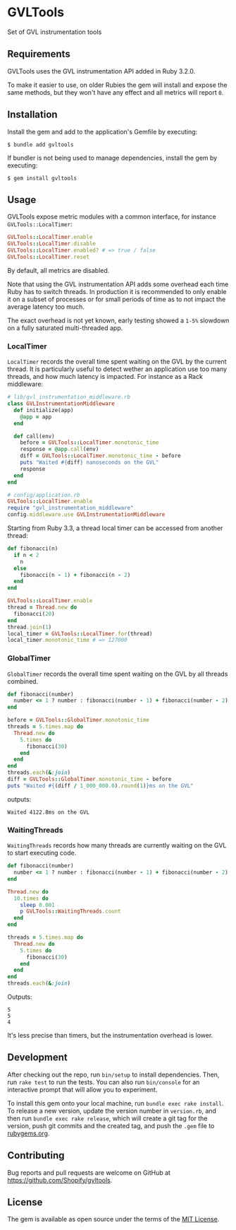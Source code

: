 # GVLTools

Set of GVL instrumentation tools

## Requirements

GVLTools uses the GVL instrumentation API added in Ruby 3.2.0.

To make it easier to use, on older Rubies the gem will install and expose the same methods, but they won't have any effect and all metrics will report `0`.

## Installation

Install the gem and add to the application's Gemfile by executing:

    $ bundle add gvltools

If bundler is not being used to manage dependencies, install the gem by executing:

    $ gem install gvltools

## Usage

GVLTools expose metric modules with a common interface, for instance `GVLTools::LocalTimer`:

```ruby
GVLTools::LocalTimer.enable
GVLTools::LocalTimer.disable
GVLTools::LocalTimer.enabled? # => true / false
GVLTools::LocalTimer.reset
```

By default, all metrics are disabled.

Note that using the GVL instrumentation API adds some overhead each time Ruby has to switch threads.
In production it is recommended to only enable it on a subset of processes or for small periods of time as to not impact
the average latency too much.

The exact overhead is not yet known, early testing showed a `1-5%` slowdown on a fully saturated multi-threaded app.

### LocalTimer

`LocalTimer` records the overall time spent waiting on the GVL by the current thread.
It is particularly useful to detect wether an application use too many threads, and how much latency is impacted.
For instance as a Rack middleware:

```ruby
# lib/gvl_instrumentation_middleware.rb
class GVLInstrumentationMiddleware
  def initialize(app)
    @app = app
  end

  def call(env)
    before = GVLTools::LocalTimer.monotonic_time
    response = @app.call(env)
    diff = GVLTools::LocalTimer.monotonic_time - before
    puts "Waited #{diff} nanoseconds on the GVL"
    response
  end
end

# config/application.rb
GVLTools::LocalTimer.enable
require "gvl_instrumentation_middleware"
config.middleware.use GVLInstrumentationMiddleware
```

Starting from Ruby 3.3, a thread local timer can be accessed from another thread:

```ruby
def fibonacci(n)
  if n < 2
    n
  else
    fibonacci(n - 1) + fibonacci(n - 2)
  end
end

GVLTools::LocalTimer.enable
thread = Thread.new do
  fibonacci(20)
end
thread.join(1)
local_timer = GVLTools::LocalTimer.for(thread)
local_timer.monotonic_time # => 127000
```

### GlobalTimer

`GlobalTimer` records the overall time spent waiting on the GVL by all threads combined.

```ruby
def fibonacci(number)
  number <= 1 ? number : fibonacci(number - 1) + fibonacci(number - 2)
end

before = GVLTools::GlobalTimer.monotonic_time
threads = 5.times.map do
  Thread.new do
    5.times do
      fibonacci(30)
    end
  end
end
threads.each(&:join)
diff = GVLTools::GlobalTimer.monotonic_time - before
puts "Waited #{(diff / 1_000_000.0).round(1)}ms on the GVL"
```

outputs:

```
Waited 4122.8ms on the GVL
```

### WaitingThreads

`WaitingThreads` records how many threads are currently waiting on the GVL to start executing code.

```ruby
def fibonacci(number)
  number <= 1 ? number : fibonacci(number - 1) + fibonacci(number - 2)
end

Thread.new do
  10.times do
    sleep 0.001
    p GVLTools::WaitingThreads.count
  end
end

threads = 5.times.map do
  Thread.new do
    5.times do
      fibonacci(30)
    end
  end
end
threads.each(&:join)
```

Outputs:

```
5
5
4
```

It's less precise than timers, but the instrumentation overhead is lower.

## Development

After checking out the repo, run `bin/setup` to install dependencies. Then, run `rake test` to run the tests. You can also run `bin/console` for an interactive prompt that will allow you to experiment.

To install this gem onto your local machine, run `bundle exec rake install`. To release a new version, update the version number in `version.rb`, and then run `bundle exec rake release`, which will create a git tag for the version, push git commits and the created tag, and push the `.gem` file to [rubygems.org](https://rubygems.org).

## Contributing

Bug reports and pull requests are welcome on GitHub at https://github.com/Shopify/gvltools.

## License

The gem is available as open source under the terms of the [MIT License](https://opensource.org/licenses/MIT).
